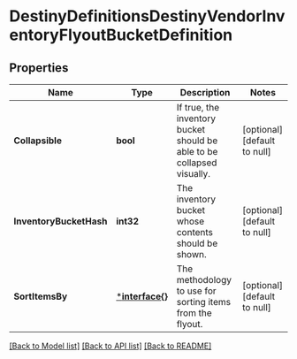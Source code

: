 # DestinyDefinitionsDestinyVendorInventoryFlyoutBucketDefinition

## Properties
Name | Type | Description | Notes
------------ | ------------- | ------------- | -------------
**Collapsible** | **bool** | If true, the inventory bucket should be able to be collapsed visually. | [optional] [default to null]
**InventoryBucketHash** | **int32** | The inventory bucket whose contents should be shown. | [optional] [default to null]
**SortItemsBy** | [***interface{}**](interface{}.md) | The methodology to use for sorting items from the flyout. | [optional] [default to null]

[[Back to Model list]](../README.md#documentation-for-models) [[Back to API list]](../README.md#documentation-for-api-endpoints) [[Back to README]](../README.md)


